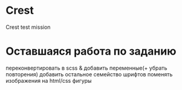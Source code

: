 # Crest
Crest test mission 

# Оставшаяся работа по заданию 
  переконвертировать в scss & добавить переменные(+ убрать повторения)
  добавить остальное семейство шрифтов
  поменять изображения на html/css фигуры 
